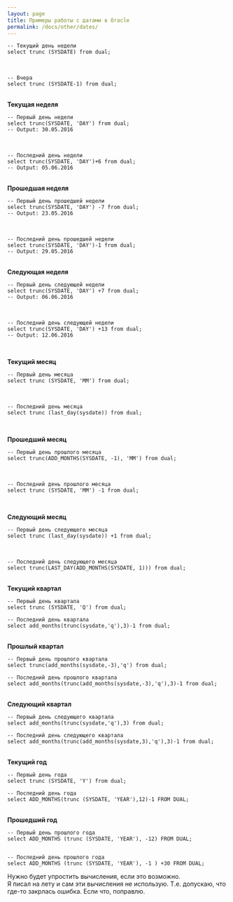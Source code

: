 ```yaml
---
layout: page
title: Примеры работы с датами в Oracle
permalink: /docs/other/dates/
---
```


    -- Текущий день недели
    select trunc (SYSDATE) from dual;

<br/>

    -- Вчера
    select trunc (SYSDATE-1) from dual;

<br/>
<strong>Текущая неделя</strong>

    -- Первый день недели
    select trunc(SYSDATE, 'DAY') from dual;
    -- Output: 30.05.2016

<br/>

    -- Последний день недели
    select trunc(SYSDATE, 'DAY')+6 from dual;
    -- Output: 05.06.2016

<br/>
<strong>Прошедшая неделя</strong>

    -- Первый день прошедшей недели
    select trunc(SYSDATE, 'DAY') -7 from dual;
    -- Output: 23.05.2016

<br/>

    -- Последний день прошедшей недели
    select trunc(SYSDATE, 'DAY')-1 from dual;
    -- Output: 29.05.2016

<br/>
<strong>Следующая неделя</strong>

    -- Первый день следующей недели
    select trunc(SYSDATE, 'DAY') +7 from dual;
    -- Output: 06.06.2016

<br/>

    -- Последний день следующей недели
    select trunc(SYSDATE, 'DAY') +13 from dual;
    -- Output: 12.06.2016

<br/>

<strong>Текущий месяц</strong>

    -- Первый день месяца
    select trunc (SYSDATE, 'MM') from dual;

<br/>

    -- Последний день месяца
    select trunc (last_day(sysdate)) from dual;

<br/>

<strong>Прошедший месяц</strong>

    -- Первый день прошлого месяца
    select trunc(ADD_MONTHS(SYSDATE, -1), 'MM') from dual;

<br/>

    -- Последний день прошлого месяца
    select trunc (SYSDATE, 'MM') -1 from dual;

<br/>

<strong>Следующий месяц</strong>

    -- Первый день следующего месяца
    select trunc (last_day(sysdate)) +1 from dual;

<br/>

    -- Последний день следующего месяца
    select trunc(LAST_DAY(ADD_MONTHS(SYSDATE, 1))) from dual;

<br/>
<strong>Текущий квартал</strong>

    -- Первый день квартала
    select trunc (SYSDATE, 'Q') from dual;

    -- Последний день квартала
    select add_months(trunc(sysdate,'q'),3)-1 from dual;


<br/>
<strong>Прошлый квартал</strong>

    -- Первый день прошлого квартала
    select trunc(add_months(sysdate,-3),'q') from dual;

    -- Последний день прошлого квартала
    select add_months(trunc(add_months(sysdate,-3),'q'),3)-1 from dual;


<br/>
<strong>Следующий квартал</strong>

    -- Первый день следующего квартала
    select add_months(trunc(sysdate,'q'),3) from dual;

    -- Последний день следующего квартала
    select add_months(trunc(add_months(sysdate,3),'q'),3)-1 from dual;


<br/>
<strong>Текущий год</strong>

    -- Первый день года
    select trunc (SYSDATE, 'Y') from dual;

    -- Последний день года
    select ADD_MONTHS(trunc (SYSDATE, 'YEAR'),12)-1 FROM DUAL;

<br/>
<strong>Прошедший год</strong>

    -- Первый день прошлого года
    select ADD_MONTHS (trunc (SYSDATE, 'YEAR'), -12) FROM DUAL;


    -- Последний день прошлого года
    select ADD_MONTHS (trunc (SYSDATE, 'YEAR'), -1 ) +30 FROM DUAL;


Нужно будет упростить вычисления, если это возможно.  
Я писал на лету и сам эти вычисления не использую. Т.е. допускаю, что где-то закрлась ошибка. Если что, поправлю.
